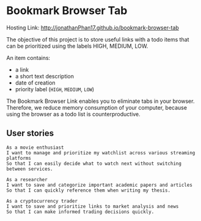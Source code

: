 # Bookmark Browser Tab

Hosting Link: http://jonathanPhan17.github.io/bookmark-browser-tab

The objective of this project is to store useful links with a todo items that can be prioritized using the labels HIGH, MEDIUM, LOW.  

An item contains: 

- a link  
- a short text description 
- date of creation  
- priority label (`HIGH`, `MEDIUM`, `LOW`) 

The Bookmark Browser Link enables you to eliminate tabs in your browser. Therefore, we reduce memory consumption of your computer, because using the browser as a todo list is counterproductive. 

## User stories 

```
As a movie enthusiast
I want to manage and prioritize my watchlist across various streaming platforms
So that I can easily decide what to watch next without switching between services.

As a researcher
I want to save and categorize important academic papers and articles
So that I can quickly reference them when writing my thesis.

As a cryptocurrency trader
I want to save and prioritize links to market analysis and news
So that I can make informed trading decisions quickly.


```

